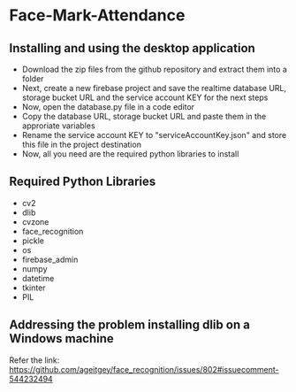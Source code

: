 # Face-Mark-Attendance


## Installing and using the desktop application
<ul>
  <li>
    Download the zip files from the github repository and extract them into a folder
  </li>
  <li>
    Next, create a new firebase project and save the realtime database URL, storage bucket URL and the service account KEY for the next steps
  </li>
  <li>
    Now, open the database.py file in a code editor
  </li>
  <li>
    Copy the database URL, storage bucket URL and paste them in the approriate variables
  </li>
  <li>
    Rename the service account KEY to "serviceAccountKey.json" and store this file in the project destination
  </li>
  <li>
    Now, all you need are the required python libraries to install
  </li>
</ul>

## Required Python Libraries
<ul>
  <li>cv2</li>
  <li>dlib</li>
  <li>cvzone</li>
  <li>face_recognition</li>
  <li>pickle</li>
  <li>os</li>
  <li>firebase_admin</li>
  <li>numpy</li>
  <li>datetime</li>
  <li>tkinter</li>
  <li>PIL</li>
</ul>


## Addressing the problem installing dlib on a Windows machine 
Refer the link: https://github.com/ageitgey/face_recognition/issues/802#issuecomment-544232494
